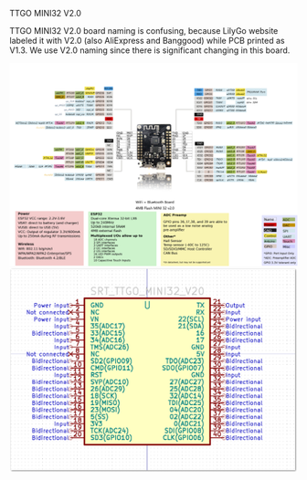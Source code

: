 TTGO MINI32 V2.0

TTGO MINI32 V2.0 board naming is confusing, because LilyGo website labeled it with V2.0 (also AliExpress and Banggood) while PCB printed as V1.3. We use V2.0 naming since there is significant changing in this board.

<img src="https://github.com/kotakomputer/TTGO-MINI32-V2.0/blob/master/TTGO%20MINI32%20V2.0.jpg" />
<img src="https://github.com/kotakomputer/TTGO-MINI32-V2.0/blob/master/SRT_SRT_TTGO_MINI32_V20.png" />
